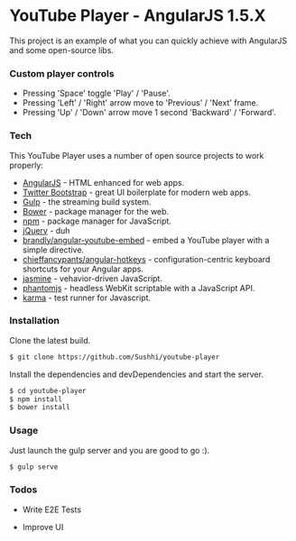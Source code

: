 # YouTube Player - AngularJS 1.5.X

This project is an example of what you can quickly achieve with AngularJS and some open-source libs.

### Custom player controls

- Pressing 'Space' toggle 'Play' / 'Pause'.
- Pressing 'Left' / 'Right' arrow move to 'Previous' / 'Next' frame.
- Pressing 'Up' / 'Down' arrow move 1 second 'Backward' / 'Forward'.

### Tech

This YouTube Player uses a number of open source projects to work properly:

* [AngularJS] - HTML enhanced for web apps.
* [Twitter Bootstrap] - great UI boilerplate for modern web apps.
* [Gulp] - the streaming build system.
* [Bower](https://github.com/chieffancypants/angular-hotkeys/) - package manager for the web.
* [npm](https://github.com/chieffancypants/angular-hotkeys/) - package manager for JavaScript.
* [jQuery] - duh
* [brandly/angular-youtube-embed](https://github.com/brandly/angular-youtube-embed) - embed a YouTube player with a simple directive.
* [chieffancypants/angular-hotkeys](https://github.com/chieffancypants/angular-hotkeys/) - configuration-centric keyboard shortcuts for your Angular apps.
* [jasmine](https://github.com/chieffancypants/angular-hotkeys/) - vehavior-driven JavaScript.
* [phantomjs](https://github.com/chieffancypants/angular-hotkeys/) - headless WebKit scriptable with a JavaScript API.
* [karma](https://github.com/chieffancypants/angular-hotkeys/) - test runner for Javascript.

### Installation

Clone the latest build.

```sh
$ git clone https://github.com/Sushhi/youtube-player
```

Install the dependencies and devDependencies and start the server.

```sh
$ cd youtube-player
$ npm install
$ bower install
```

### Usage

Just launch the gulp server and you are good to go :).

```sh
$ gulp serve
```

### Todos

 - Write E2E Tests
 - Improve UI


   [Twitter Bootstrap]: <http://twitter.github.com/bootstrap/>
   [jQuery]: <http://jquery.com>
   [AngularJS]: <http://angularjs.org>
   [Gulp]: <http://gulpjs.com>
